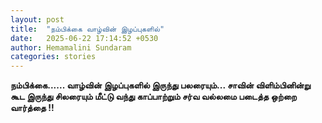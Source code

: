 ```yaml
---
layout: post
title:  "நம்பிக்கை வாழ்வின் இழப்புகளில்"
date:   2025-06-22 17:14:52 +0530
author: Hemamalini Sundaram
categories: stories
---
```


**நம்பிக்கை\...\... வாழ்வின் இழப்புகளில் இருந்து பலரையும்\... சாவின் விளிம்பினின்று
கூட இருந்து சிலரையும் மீட்டு வந்து காப்பாற்றும் சர்வ வல்லமை படைத்த ஒற்றை வார்த்தை !!**
